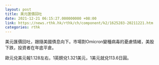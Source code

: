 ```yaml
---
layout: post
title: 美元匯價回吐
date: 2021-12-21 06:15:27.000000000 +08:00
link: https://news.rthk.hk/rthk/ch/component/k2/1625283-20211221.htm
categories: rthk
---
```


美元匯價回吐，跟隨美國債息向下。市場對Omicron變種病毒的憂慮情緒，美股下跌，投資者在年底平倉。

歐元兌美元報1.128左右，1英鎊兌1.321美元，1美元就兌113.6日圓。
